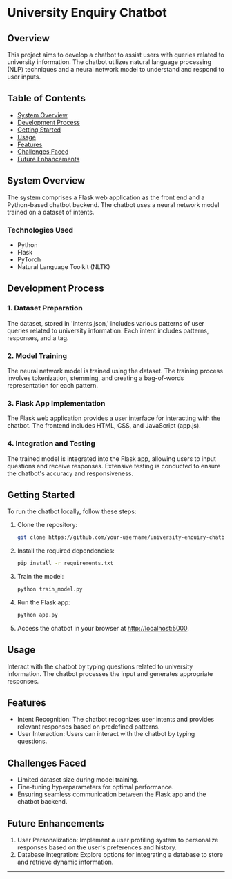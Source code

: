 # University Enquiry Chatbot

## Overview

This project aims to develop a chatbot to assist users with queries related to university information. The chatbot utilizes natural language processing (NLP) techniques and a neural network model to understand and respond to user inputs.

## Table of Contents

- [System Overview](#system-overview)
- [Development Process](#development-process)
- [Getting Started](#getting-started)
- [Usage](#usage)
- [Features](#features)
- [Challenges Faced](#challenges-faced)
- [Future Enhancements](#future-enhancements)

## System Overview

The system comprises a Flask web application as the front end and a Python-based chatbot backend. The chatbot uses a neural network model trained on a dataset of intents.

### Technologies Used

- Python
- Flask
- PyTorch
- Natural Language Toolkit (NLTK)

## Development Process

### 1. Dataset Preparation

The dataset, stored in 'intents.json,' includes various patterns of user queries related to university information. Each intent includes patterns, responses, and a tag.

### 2. Model Training

The neural network model is trained using the dataset. The training process involves tokenization, stemming, and creating a bag-of-words representation for each pattern.

### 3. Flask App Implementation

The Flask web application provides a user interface for interacting with the chatbot. The frontend includes HTML, CSS, and JavaScript (app.js).

### 4. Integration and Testing

The trained model is integrated into the Flask app, allowing users to input questions and receive responses. Extensive testing is conducted to ensure the chatbot's accuracy and responsiveness.

## Getting Started

To run the chatbot locally, follow these steps:

1. Clone the repository:

   ```bash
   git clone https://github.com/your-username/university-enquiry-chatbot.git
   ```

2. Install the required dependencies:

   ```bash
   pip install -r requirements.txt
   ```

3. Train the model:

   ```bash
   python train_model.py
   ```

4. Run the Flask app:

   ```bash
   python app.py
   ```

5. Access the chatbot in your browser at [http://localhost:5000](http://localhost:5000).

## Usage

Interact with the chatbot by typing questions related to university information. The chatbot processes the input and generates appropriate responses.

## Features

- Intent Recognition: The chatbot recognizes user intents and provides relevant responses based on predefined patterns.
- User Interaction: Users can interact with the chatbot by typing questions.

## Challenges Faced

- Limited dataset size during model training.
- Fine-tuning hyperparameters for optimal performance.
- Ensuring seamless communication between the Flask app and the chatbot backend.

## Future Enhancements

1. User Personalization: Implement a user profiling system to personalize responses based on the user's preferences and history.
2. Database Integration: Explore options for integrating a database to store and retrieve dynamic information.


---
